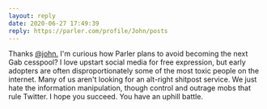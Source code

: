 ```yaml
---
layout: reply
date: 2020-06-27 17:49:39
reply: https://parler.com/profile/John/posts
---
```


Thanks [@john.](https://parler.com/profile/John/posts) I'm curious how Parler plans to avoid becoming the next Gab cesspool? I love upstart social media for free expression, but early adopters are often disproportionately some of the most toxic people on the internet. Many of us aren't looking for an alt-right shitpost service. We just hate the information manipulation, though control and outrage mobs that rule Twitter. I hope you succeed. You have an uphill battle.
